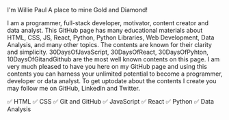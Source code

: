 I'm Willie Paul
A place to mine Gold and Diamond!

I am a programmer, full-stack developer, motivator, content creator and data analyst. This GitHub page has many educational materials about HTML, CSS, JS, React, Python, Python Libraries, Web Development, Data Analysis, and many other topics. The contents are known for their clarity and simplicity. 30DaysOfJavaScript, 30DaysOfReact, 30DaysOfPyhton, 10DaysOfGitandGithub are the most well known contents on this page. I am very much pleased to have you here on my GitHub page and using this contents you can harness your unlimited potential to become a programmer, developer or data analyst. To get uptodate about the contents I create you may follow me on GitHub, LinkedIn and Twitter.

✅ HTML
✅ CSS
✅ Git and GitHub
✅ JavaScript
✅ React
✅ Python
✅ Data Analysis
